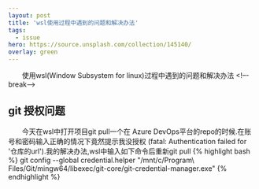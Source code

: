 ```yaml
---
layout: post
title: 'wsl使用过程中遇到的问题和解决办法'
tags:
  - issue
hero: https://source.unsplash.com/collection/145140/
overlay: green
---
```

&emsp;&emsp;使用wsl(Window Subsystem for linux)过程中遇到的问题和解决办法
<!–-break-–>

## git 授权问题
&emsp;&emsp;今天在wsl中打开项目git pull一个在 Azure DevOps平台的repo的时候.在账号和密码输入正确的情况下竟然提示我没授权
(fatal: Authentication failed for '仓库的url').我的解决办法,wsl中输入如下命令后重新git pull
{% highlight bash %} 
git config --global credential.helper "/mnt/c/Program\ Files/Git/mingw64/libexec/git-core/git-credential-manager.exe"
{% endhighlight %}
